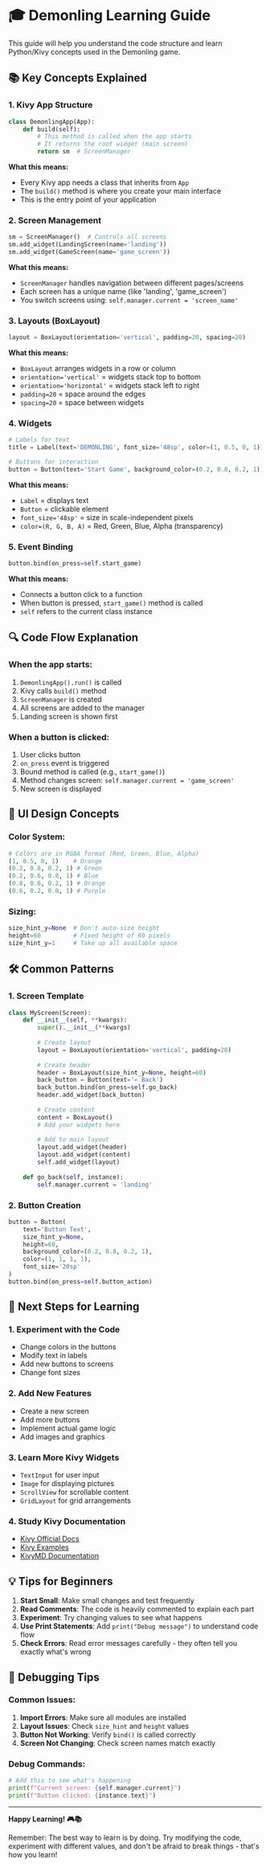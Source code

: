 # 🎓 Demonling Learning Guide

This guide will help you understand the code structure and learn Python/Kivy concepts used in the Demonling game.

## 📚 Key Concepts Explained

### 1. **Kivy App Structure**
```python
class DemonlingApp(App):
    def build(self):
        # This method is called when the app starts
        # It returns the root widget (main screen)
        return sm  # ScreenManager
```

**What this means:**
- Every Kivy app needs a class that inherits from `App`
- The `build()` method is where you create your main interface
- This is the entry point of your application

### 2. **Screen Management**
```python
sm = ScreenManager()  # Controls all screens
sm.add_widget(LandingScreen(name='landing'))
sm.add_widget(GameScreen(name='game_screen'))
```

**What this means:**
- `ScreenManager` handles navigation between different pages/screens
- Each screen has a unique name (like 'landing', 'game_screen')
- You switch screens using: `self.manager.current = 'screen_name'`

### 3. **Layouts (BoxLayout)**
```python
layout = BoxLayout(orientation='vertical', padding=20, spacing=20)
```

**What this means:**
- `BoxLayout` arranges widgets in a row or column
- `orientation='vertical'` = widgets stack top to bottom
- `orientation='horizontal'` = widgets stack left to right
- `padding=20` = space around the edges
- `spacing=20` = space between widgets

### 4. **Widgets**
```python
# Labels for text
title = Label(text='DEMONLING', font_size='48sp', color=(1, 0.5, 0, 1))

# Buttons for interaction
button = Button(text='Start Game', background_color=(0.2, 0.8, 0.2, 1))
```

**What this means:**
- `Label` = displays text
- `Button` = clickable element
- `font_size='48sp'` = size in scale-independent pixels
- `color=(R, G, B, A)` = Red, Green, Blue, Alpha (transparency)

### 5. **Event Binding**
```python
button.bind(on_press=self.start_game)
```

**What this means:**
- Connects a button click to a function
- When button is pressed, `start_game()` method is called
- `self` refers to the current class instance

## 🔍 Code Flow Explanation

### When the app starts:
1. `DemonlingApp().run()` is called
2. Kivy calls `build()` method
3. `ScreenManager` is created
4. All screens are added to the manager
5. Landing screen is shown first

### When a button is clicked:
1. User clicks button
2. `on_press` event is triggered
3. Bound method is called (e.g., `start_game()`)
4. Method changes screen: `self.manager.current = 'game_screen'`
5. New screen is displayed

## 🎨 UI Design Concepts

### Color System:
```python
# Colors are in RGBA format (Red, Green, Blue, Alpha)
(1, 0.5, 0, 1)    # Orange
(0.2, 0.8, 0.2, 1) # Green
(0.2, 0.6, 0.8, 1) # Blue
(0.8, 0.6, 0.2, 1) # Orange
(0.6, 0.2, 0.8, 1) # Purple
```

### Sizing:
```python
size_hint_y=None  # Don't auto-size height
height=60         # Fixed height of 60 pixels
size_hint_y=1     # Take up all available space
```

## 🛠️ Common Patterns

### 1. **Screen Template**
```python
class MyScreen(Screen):
    def __init__(self, **kwargs):
        super().__init__(**kwargs)
        
        # Create layout
        layout = BoxLayout(orientation='vertical', padding=20)
        
        # Create header
        header = BoxLayout(size_hint_y=None, height=60)
        back_button = Button(text='← Back')
        back_button.bind(on_press=self.go_back)
        header.add_widget(back_button)
        
        # Create content
        content = BoxLayout()
        # Add your widgets here
        
        # Add to main layout
        layout.add_widget(header)
        layout.add_widget(content)
        self.add_widget(layout)
    
    def go_back(self, instance):
        self.manager.current = 'landing'
```

### 2. **Button Creation**
```python
button = Button(
    text='Button Text',
    size_hint_y=None,
    height=60,
    background_color=(0.2, 0.8, 0.2, 1),
    color=(1, 1, 1, 1),
    font_size='20sp'
)
button.bind(on_press=self.button_action)
```

## 🚀 Next Steps for Learning

### 1. **Experiment with the Code**
- Change colors in the buttons
- Modify text in labels
- Add new buttons to screens
- Change font sizes

### 2. **Add New Features**
- Create a new screen
- Add more buttons
- Implement actual game logic
- Add images and graphics

### 3. **Learn More Kivy Widgets**
- `TextInput` for user input
- `Image` for displaying pictures
- `ScrollView` for scrollable content
- `GridLayout` for grid arrangements

### 4. **Study Kivy Documentation**
- [Kivy Official Docs](https://kivy.org/doc/stable/)
- [Kivy Examples](https://github.com/kivy/kivy/tree/master/examples)
- [KivyMD Documentation](https://kivymd.readthedocs.io/)

## 💡 Tips for Beginners

1. **Start Small**: Make small changes and test frequently
2. **Read Comments**: The code is heavily commented to explain each part
3. **Experiment**: Try changing values to see what happens
4. **Use Print Statements**: Add `print("Debug message")` to understand code flow
5. **Check Errors**: Read error messages carefully - they often tell you exactly what's wrong

## 🔧 Debugging Tips

### Common Issues:
1. **Import Errors**: Make sure all modules are installed
2. **Layout Issues**: Check `size_hint` and `height` values
3. **Button Not Working**: Verify `bind()` is called correctly
4. **Screen Not Changing**: Check screen names match exactly

### Debug Commands:
```python
# Add this to see what's happening
print(f"Current screen: {self.manager.current}")
print(f"Button clicked: {instance.text}")
```

---

**Happy Learning! 🎮📚**

Remember: The best way to learn is by doing. Try modifying the code, experiment with different values, and don't be afraid to break things - that's how you learn! 